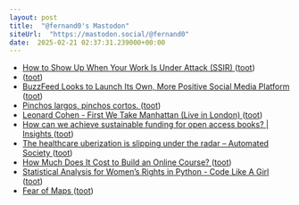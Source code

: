 ```yaml
---
layout: post
title:  "@fernand0's Mastodon"
siteUrl:  "https://mastodon.social/@fernand0"
date:  2025-02-21 02:37:31.239000+00:00
---
```

*  [How to Show Up When Your Work Is Under Attack (SSIR) ](https://ssir.org/articles/entry/communications-when-nonprofits-are-under-attac) ([toot](https://mastodon.social/@fernand0/114039550852213635))
*  [ ](https://mastodon.social/@vrruiz) ([toot](https://mastodon.social/@fernand0/114038568909560024))
*  [BuzzFeed Looks to Launch Its Own, More Positive Social Media Platform ](https://www.socialmediatoday.com/news/buzzfeed-island-social-platform/739889) ([toot](https://mastodon.social/@fernand0/114037562372438769))
*  [Pinchos largos, pinchos cortos. ](https://avecesunafoto.wordpress.com/2025/02/19/pinchos-largos-pinchos-cortos) ([toot](https://mastodon.social/@fernand0/114037550808390775))
*  [Leonard Cohen - First We Take Manhattan (Live in London) ](https://youtu.be/JsvRcZiFj8) ([toot](https://mastodon.social/@fernand0/114037503879137319))
*  [How can we achieve sustainable funding for open access books? \| Insights ](https://insights.uksg.org/articles/10.1629/uksg.67) ([toot](https://mastodon.social/@fernand0/114037419143419199))
*  [The healthcare uberization is slipping under the radar – Automated Society ](https://r.algorithmwatch.org/nl3/oTRhoLlcsZmqbQQH3gTbb) ([toot](https://mastodon.social/@fernand0/114037094340492197))
*  [How Much Does It Cost to Build an Online Course? ](https://onedtech.philhillaa.com/p/how-much-does-it-cost-to-build-an-online-cours) ([toot](https://mastodon.social/@fernand0/114036907043723583))
*  [Statistical Analysis for Women’s Rights in Python - Code Like A Girl ](https://code.likeagirl.io/statistical-analysis-for-women-rights-in-python-19db107f85a) ([toot](https://mastodon.social/@fernand0/114036247352356575))
*  [Fear of Maps ](https://www.geographyrealm.com/fear-maps) ([toot](https://mastodon.social/@fernand0/114035962130193108))
